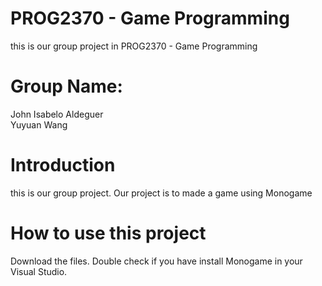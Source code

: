 # PROG2370 - Game Programming
this is our group project in PROG2370 - Game Programming

# Group Name:
John Isabelo Aldeguer<br>
Yuyuan Wang<br>

# Introduction
this is our group project. Our project is to made a game using Monogame

# How to use this project
Download the files. Double check if you have install Monogame in your Visual Studio.
